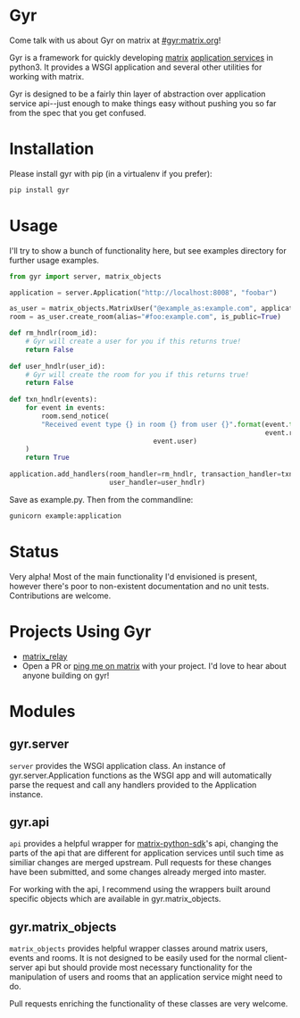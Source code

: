 <!---

Copyright 2016 Adam Beckmeyer

This file is part of Gyr.

Gyr is free software: you can redistribute it and/or modify it under the terms
of the GNU General Public License as published by the Free Software Foundation,
either version 3 of the License, or (at your option) any later version.

Gyr is distributed in the hope that it will be useful, but WITHOUT ANY
WARRANTY; without even the implied warranty of MERCHANTABILITY or FITNESS FOR A
PARTICULAR PURPOSE.  See the GNU General Public License for more details.

You should have received a copy of the GNU General Public License along with
Gyr. If not, see <http://www.gnu.org/licenses/>.  

--> 

# Gyr

Come talk with us about Gyr on matrix at
[#gyr:matrix.org](https://matrix.to/#/#gyr:matrix.org)!

Gyr is a framework for quickly developing [matrix](https://matrix.org)
[application
services](http://matrix.org/docs/spec/application_service/unstable.html) in
python3. It provides a WSGI application and several other utilities for working
with matrix. 

Gyr is designed to be a fairly thin layer of abstraction over application
service api--just enough to make things easy without pushing you so far from the
spec that you get confused.

# Installation

Please install gyr with pip (in a virtualenv if you prefer):

```sh
pip install gyr
```

# Usage

I'll try to show a bunch of functionality here, but see examples directory for
further usage examples.

```python
from gyr import server, matrix_objects

application = server.Application("http://localhost:8008", "foobar")

as_user = matrix_objects.MatrixUser("@example_as:example.com", application.Api)
room = as_user.create_room(alias="#foo:example.com", is_public=True)

def rm_hndlr(room_id):
    # Gyr will create a user for you if this returns true!
    return False
    
def user_hndlr(user_id):
    # Gyr will create the room for you if this returns true!
    return False
    
def txn_hndlr(events):
    for event in events:
    	room.send_notice(
	    "Received event type {} in room {} from user {}".format(event.type,
	                                                            event.room,
								    event.user)
	)
    return True
	
application.add_handlers(room_handler=rm_hndlr, transaction_handler=txn_hndlr,
                         user_handler=user_hndlr)
```

Save as example.py. Then from the commandline:

```sh
gunicorn example:application
```

# Status

Very alpha! Most of the main functionality I'd envisioned is present, however
there's poor to non-existent documentation and no unit tests. Contributions are
welcome.

# Projects Using Gyr

* [matrix_relay](https://github.com/non-Jedi/matrix_relay)
* Open a PR or [ping me on matrix](https://matrix.to/#/@abeckmeyer:matrix.org)
	with your project. I'd love to hear about anyone building on gyr!

# Modules

## gyr.server

`server` provides the WSGI application class. An instance of
gyr.server.Application functions as the WSGI app and will automatically
parse the request and call any handlers provided to the Application
instance.

## gyr.api

`api` provides a helpful wrapper for
[matrix-python-sdk](https://github.com/matrix-org/matrix-python-sdk)'s
api, changing the parts of the api that are different for application
services until such time as similiar changes are merged upstream. Pull
requests for these changes have been submitted, and some changes already
merged into master.

For working with the api, I recommend using the wrappers built around
specific objects which are available in gyr.matrix_objects.

## gyr.matrix_objects

`matrix_objects` provides helpful wrapper classes around matrix users,
events and rooms. It is not designed to be easily used for the normal
client-server api but should provide most necessary functionality for
the manipulation of users and rooms that an application service might
need to do.

Pull requests enriching the functionality of these classes are very
welcome.
